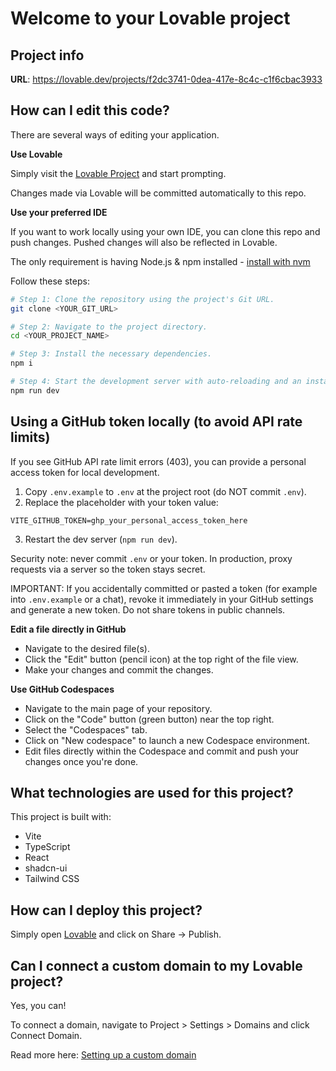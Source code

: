 # Welcome to your Lovable project

## Project info

**URL**: https://lovable.dev/projects/f2dc3741-0dea-417e-8c4c-c1f6cbac3933

## How can I edit this code?

There are several ways of editing your application.

**Use Lovable**

Simply visit the [Lovable Project](https://lovable.dev/projects/f2dc3741-0dea-417e-8c4c-c1f6cbac3933) and start prompting.

Changes made via Lovable will be committed automatically to this repo.

**Use your preferred IDE**

If you want to work locally using your own IDE, you can clone this repo and push changes. Pushed changes will also be reflected in Lovable.

The only requirement is having Node.js & npm installed - [install with nvm](https://github.com/nvm-sh/nvm#installing-and-updating)

Follow these steps:

```sh
# Step 1: Clone the repository using the project's Git URL.
git clone <YOUR_GIT_URL>

# Step 2: Navigate to the project directory.
cd <YOUR_PROJECT_NAME>

# Step 3: Install the necessary dependencies.
npm i

# Step 4: Start the development server with auto-reloading and an instant preview.
npm run dev
```

## Using a GitHub token locally (to avoid API rate limits)

If you see GitHub API rate limit errors (403), you can provide a personal access token for local development.

1. Copy `.env.example` to `.env` at the project root (do NOT commit `.env`).
2. Replace the placeholder with your token value:

```env
VITE_GITHUB_TOKEN=ghp_your_personal_access_token_here
```

3. Restart the dev server (`npm run dev`).

Security note: never commit `.env` or your token. In production, proxy requests via a server so the token stays secret.

IMPORTANT: If you accidentally committed or pasted a token (for example into `.env.example` or a chat), revoke it immediately in your GitHub settings and generate a new token. Do not share tokens in public channels.


**Edit a file directly in GitHub**

- Navigate to the desired file(s).
- Click the "Edit" button (pencil icon) at the top right of the file view.
- Make your changes and commit the changes.

**Use GitHub Codespaces**

- Navigate to the main page of your repository.
- Click on the "Code" button (green button) near the top right.
- Select the "Codespaces" tab.
- Click on "New codespace" to launch a new Codespace environment.
- Edit files directly within the Codespace and commit and push your changes once you're done.

## What technologies are used for this project?

This project is built with:

- Vite
- TypeScript
- React
- shadcn-ui
- Tailwind CSS

## How can I deploy this project?

Simply open [Lovable](https://lovable.dev/projects/f2dc3741-0dea-417e-8c4c-c1f6cbac3933) and click on Share -> Publish.

## Can I connect a custom domain to my Lovable project?

Yes, you can!

To connect a domain, navigate to Project > Settings > Domains and click Connect Domain.

Read more here: [Setting up a custom domain](https://docs.lovable.dev/features/custom-domain#custom-domain)
